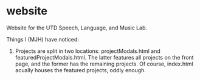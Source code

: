 # website
Website for the UTD Speech, Language, and Music Lab.

Things I (MJH) have noticed:
1. Projects are split in two locations: projectModals.html and featuredProjectModals.html. The latter features all projects on the front page, and the former has the remaining projects. Of course, index.html acually houses the featured projects, oddly enough. 
